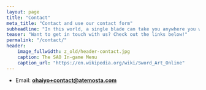 ```yaml
---
layout: page
title: "Contact"
meta_title: "Contact and use our contact form"
subheadline: "In this world, a single blade can take you anywhere you want to go"
teaser: "Want to get in touch with us? Check out the links below!"
permalink: "/contact/"
header:
    image_fullwidth: z_old/header-contact.jpg
    caption: The SAO In-game Menu
    caption_url: "https://en.wikipedia.org/wiki/Sword_Art_Online"
---
```

* Email: **ohaiyo+contact@atemosta.com**
<!-- * Mastodon: [@Atemosta@mastodon.social ][1] -->

[1]: https://mastodon.social/@Atemosta
